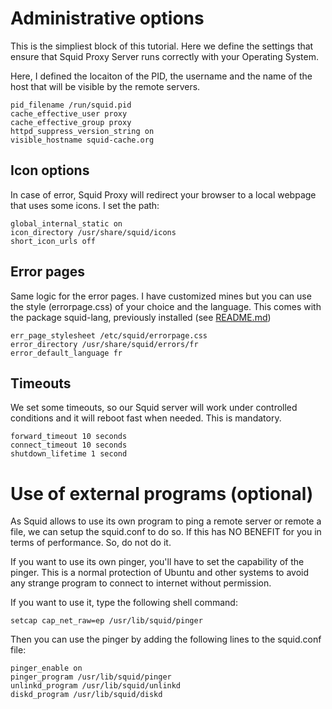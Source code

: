 # Administrative options

This is the simpliest block of this tutorial. 
Here we define the settings that ensure that Squid Proxy Server runs correctly with your Operating System.

Here, I defined the locaiton of the PID, the username  and the name of the host that will be visible by the remote servers.

```
pid_filename /run/squid.pid
cache_effective_user proxy
cache_effective_group proxy
httpd_suppress_version_string on
visible_hostname squid-cache.org
```

## Icon options

In case of error, Squid Proxy will redirect your browser to a local webpage that uses some icons. I set the path:

```
global_internal_static on
icon_directory /usr/share/squid/icons
short_icon_urls off
```

## Error pages

Same logic for the error pages. I have customized mines but you can use the style (errorpage.css) of your choice and the language.
This comes with the package squid-lang, previously installed (see [README.md](https://github.com/RubioApps/RubioGuard/blob/main/README.md))

```
err_page_stylesheet /etc/squid/errorpage.css
error_directory /usr/share/squid/errors/fr
error_default_language fr
```

## Timeouts

We set some timeouts, so our Squid server will work under controlled conditions and it will reboot fast when needed.
This is mandatory.

```
forward_timeout 10 seconds
connect_timeout 10 seconds
shutdown_lifetime 1 second
```

# Use of external programs (optional)

As Squid allows to use its own program to ping a remote server or remote a file, we can setup the squid.conf to do so.
If this has NO BENEFIT for you in terms of performance. So, do not do it.

If you want to use its own pinger, you'll have to set the capability of the pinger.
This is a normal protection of Ubuntu and other systems to avoid any strange program to connect to internet without permission.

If you want to use it, type the following shell command:

```
setcap cap_net_raw=ep /usr/lib/squid/pinger
```

Then you can use the pinger by adding the following lines to the squid.conf file:

```
pinger_enable on
pinger_program /usr/lib/squid/pinger
unlinkd_program /usr/lib/squid/unlinkd
diskd_program /usr/lib/squid/diskd
```

